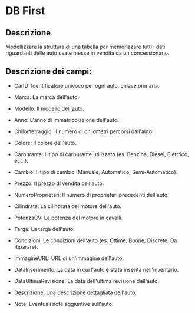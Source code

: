 # DB First

## Descrizione

Modellizzare la struttura di una tabella per memorizzare tutti i dati riguardanti delle auto usate messe in vendita da un concessionario.

## Descrizione dei campi:

- CarID: Identificatore univoco per ogni auto, chiave primaria.

- Marca: La marca dell'auto.

- Modello: Il modello dell'auto.

- Anno: L'anno di immatricolazione dell'auto.

- Chilometraggio: Il numero di chilometri percorsi dall'auto.

- Colore: Il colore dell'auto.

- Carburante: Il tipo di carburante utilizzato (es. Benzina, Diesel, Elettrico, ecc.).

- Cambio: Il tipo di cambio (Manuale, Automatico, Semi-Automatico).

- Prezzo: Il prezzo di vendita dell'auto.

- NumeroProprietari: Il numero di proprietari precedenti dell'auto.

- Cilindrata: La cilindrata del motore dell'auto.

- PotenzaCV: La potenza del motore in cavalli.

- Targa: La targa dell'auto.

- Condizioni: Le condizioni dell'auto (es. Ottime, Buone, Discrete, Da Riparare).

- ImmagineURL: URL di un'immagine dell'auto.

- DataInserimento: La data in cui l'auto è stata inserita nell'inventario.

- DataUltimaRevisione: La data dell'ultima revisione dell'auto.

- Descrizione: Una descrizione dettagliata dell'auto.

- Note: Eventuali note aggiuntive sull'auto.
